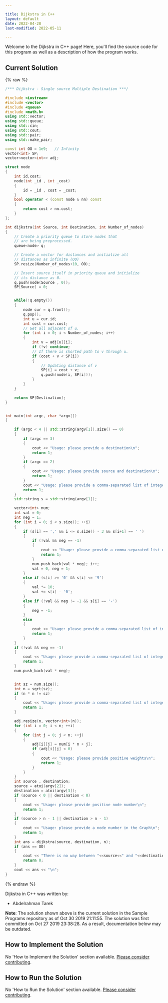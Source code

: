 ```yaml
---

title: Dijkstra in C++
layout: default
date: 2022-04-28
last-modified: 2022-05-11

---
```


Welcome to the Dijkstra in C++ page! Here, you'll find the source code for this program as well as a description of how the program works.

## Current Solution

{% raw %}

```c++
/*** Dijkstra - Single source Multiple Destination ***/

#include <iostream>
#include <vector>
#include <queue>
#include <math.h>
using std::vector;
using std::queue;
using std::cin;
using std::cout;
using std::pair;
using std::make_pair;

const int OO = 1e9;   // Infinity
vector<int> SP;
vector<vector<int>> adj;

struct node
{
	int id,cost;
	node(int _id , int _cost)
	{
		id = _id , cost = _cost;
	}
	bool operator < (const node & nn) const
	{
		return cost > nn.cost;
	}
};

int dijkstra(int Source, int Destination, int Number_of_nodes)
{
	// Create a priority queue to store nodes that
	// are being preprocessed.
	queue<node> q;

	// Create a vector for distances and initialize all
    // distances as infinite (OO)
	SP.resize(Number_of_nodes+10, OO);

	// Insert source itself in priority queue and initialize
    // its distance as 0.
	q.push(node(Source , 0));
	SP[Source] = 0;


	while(!q.empty())
	{
		node cur = q.front();
		q.pop();
		int u = cur.id;
		int cost = cur.cost;
		// Get all adjacent of u.
		for (int i = 0; i < Number_of_nodes; i++)
		{
			int v = adj[u][i];
			if (!v) continue;
			// If there is shorted path to v through u.
			if (cost + v < SP[i])
			{
				// Updating distance of v
				SP[i] = cost + v;
				q.push(node(i, SP[i]));
			}
		}
	}

	return SP[Destination];
}


int main(int argc, char *argv[])
{

	if (argc < 4 || std::string(argv[1]).size() == 0)
	{
		if (argc == 3)
		{
			cout << "Usage: please provide a destination\n";
			return 1;
		}
		if (argc == 2)
		{
			cout << "Usage: please provide source and destination\n";
			return 1;
		}
		cout << "Usage: please provide a comma-separated list of integers\n";
		return 1;
	}
	std::string s = std::string(argv[1]);

	vector<int> num;
	int val = 0;
	int neg = 1;
	for (int i = 0; i < s.size(); ++i)
	{
		if (s[i] == ',' && i <= s.size() - 3 && s[i+1] == ' ')
		{
			if (!val && neg == -1)
			{
				cout << "Usage: please provide a comma-separated list of integers\n";
				return 1;
			}
			num.push_back(val * neg); i++;
			val = 0, neg = 1;
		}
		else if (s[i] >= '0' && s[i] <= '9')
		{
			val *= 10;
			val += s[i] - '0';
		}
		else if (!val && neg != -1 && s[i] == '-')
		{
			neg = -1;
		}
		else
		{
			cout << "Usage: please provide a comma-separated list of integers\n";
			return 1;
		}
	}
	if (!val && neg == -1)
	{
		cout << "Usage: please provide a comma-separated list of integers\n";
		return 1;
	}
	num.push_back(val * neg);


	int sz = num.size();
	int n = sqrt(sz);
	if (n * n != sz)
	{
		cout << "Usage: please provide a comma-separated list of integers\n";
		return 1;
	}

	adj.resize(n, vector<int>(n));
	for (int i = 0; i < n; ++i)
	{
		for (int j = 0; j < n; ++j)
		{
			adj[i][j] = num[i * n + j];
			if (adj[i][j] < 0)
			{
				cout << "Usage: please provide positive weights\n";
				return 1;
			}
		}
	}
	int source , destination;
	source = atoi(argv[2]);
	destination = atoi(argv[3]);
	if (source < 0 || destination < 0)
	{
		cout << "Usage: please provide positive node number\n";
		return 1;
	}
	if (source > n - 1 || destination > n - 1)
	{
		cout << "Usage: please provide a node number in the Graph\n";
		return 1;
	}
	int ans = dijkstra(source, destination, n);
	if (ans == OO)
	{
		cout << "There is no way between "<<source<<" and "<<destination << '\n';
		return 0;
	}
	cout << ans << "\n";
}
```

{% endraw %}

Dijkstra in C++ was written by:

- Abdelrahman Tarek

**Note**: The solution shown above is the current solution in the Sample Programs repository as of Oct 30 2019 21:11:55. The solution was first committed on Oct 27 2019 23:38:28. As a result, documentation below may be outdated.

## How to Implement the Solution

No 'How to Implement the Solution' section available. [Please consider contributing](https://github.com/TheRenegadeCoder/sample-programs-website).

## How to Run the Solution

No 'How to Run the Solution' section available. [Please consider contributing](https://github.com/TheRenegadeCoder/sample-programs-website).